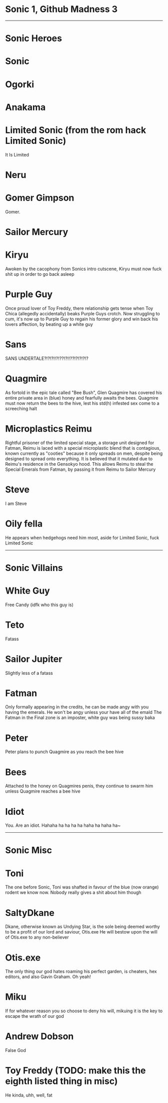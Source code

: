 # Sonic 1, Github Madness 3

-----------------------------------------------------------
# Sonic Heroes

# Sonic


# Ogorki


# Anakama


# Limited Sonic (from the rom hack Limited Sonic)
It Is Limited

# Neru


# Gomer Gimpson
Gomer.

# Sailor Mercury


# Kiryu
Awoken by the cacophony from Sonics intro cutscene, Kiryu must now fuck shit up in order to go back asleep

# Purple Guy
Once proud lover of Toy Freddy, there relationship gets tense when Toy Chica (allegedly accidentally) beaks Purple Guys crotch.
Now struggling to cum, it's now up to Purple Guy to regain his former glory and win back his lovers affection, by beating up a white guy

# Sans
SANS UNDERTALE?!?!?!!?!??!?!!??!?!?!?!?

# Quagmire
As fortold in the epic tale called "Bee Bush", Glen Quagmire has covered his entire private area in (blue) honey and fearfully awaits the bees.
Quagmire must now return the bees to the hive, lest his std(h) infested sex come to a screeching halt

# Microplastics Reimu
Rightful prisoner of the limited special stage, a storage unit designed for Fatman, Reimu is laced with a special microplastic blend that is contagious, known currently as "cooties" because it only spreads on men, despite being designed to spread onto everything. It is believed that it mutated due to Reimu's residence in the Gensokyo hood.
This allows Reimu to steal the Special Emerals from Fatman, by passing it from Reimu to Sailor Mercury

# Steve
I am Steve

# Oily fella
He appears when hedgehogs need him most, aside for Limited Sonic, fuck Limited Sonic

-----------------------------------------------------------
# Sonic Villains

# White Guy
Free Candy (idfk who this guy is)

# Teto
Fatass

# Sailor Jupiter
Slightly less of a fatass

# Fatman
Only formally appearing in the credits, he can be made angy with you having the emerals. He won't be angy unless your have all of the emald
The Fatman in the Final zone is an imposter, white guy was being sussy baka

# Peter
Peter plans to punch Quagmire as you reach the bee hive

# Bees
Attached to the honey on Quagmires penis, they continue to swarm him unless Quagmire reaches a bee hive

# Idiot
You. Are an idiot. Hahaha ha ha ha ha haha ha haha ha~

-----------------------------------------------------------
# Sonic Misc

# Toni
The one before Sonic, Toni was shafted in favour of the blue (now orange) rodent we know now. Nobody really gives a shit about him though

# SaltyDkane
Dkane, otherwise known as Undying Star, is the sole being deemed worthy to be a profit of our lord and saviour, Otis.exe
He will bestow upon the will of Otis.exe to any non-believer

# Otis.exe
The only thing our god hates roaming his perfect garden, is cheaters, hex editors, and also Gavin Graham. Oh yeah!

# Miku
If for whatever reason you so choose to deny his will, mikuing it is the key to escape the wrath of our god

# Andrew Dobson
False God

# Toy Freddy (TODO: make this the eighth listed thing in misc)
He kinda, uhh, well, fat